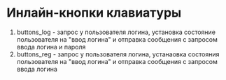 # Инлайн-кнопки клавиатуры
1. buttons_log - запрос у пользователя логина, установка состояние пользователя на "ввод логина" и отправка сообщения с запросом ввода логина и пароля
2. buttons_reg - запрос у пользователя логина, устанаовка состояния пользователя на "ввод логина" и отправка сообщения с запросом ввода логина
